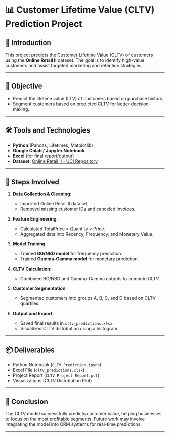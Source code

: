 # 📊 Customer Lifetime Value (CLTV) Prediction Project

## 🧩 Introduction
This project predicts the Customer Lifetime Value (CLTV) of customers using the **Online Retail II** dataset. The goal is to identify high-value customers and assist targeted marketing and retention strategies.

---

## 🎯 Objective
- Predict the lifetime value (LTV) of customers based on purchase history.
- Segment customers based on predicted CLTV for better decision-making.

---

## 🛠️ Tools and Technologies
- **Python** (Pandas, Lifetimes, Matplotlib)
- **Google Colab / Jupyter Notebook**
- **Excel** (for final report/output)
- **Dataset**: [Online Retail II - UCI Repository](https://archive.ics.uci.edu/ml/datasets/Online+Retail+II)

---

## 🧠 Steps Involved

1. **Data Collection & Cleaning**:
   - Imported Online Retail II dataset.
   - Removed missing customer IDs and canceled invoices.

2. **Feature Engineering**:
   - Calculated TotalPrice = Quantity × Price.
   - Aggregated data into Recency, Frequency, and Monetary Value.

3. **Model Training**:
   - Trained **BG/NBD model** for frequency prediction.
   - Trained **Gamma-Gamma model** for monetary prediction.

4. **CLTV Calculation**:
   - Combined BG/NBD and Gamma-Gamma outputs to compute CLTV.

5. **Customer Segmentation**:
   - Segmented customers into groups A, B, C, and D based on CLTV quartiles.

6. **Output and Export**:
   - Saved final results in `cltv_predictions.xlsx`.
   - Visualized CLTV distribution using a histogram.

---

## 📦 Deliverables
- Python Notebook (`CLTV_Prediction.ipynb`)
- Excel File (`cltv_predictions.xlsx`)
- Project Report (`CLTV Project Report.pdf`)
- Visualizations (CLTV Distribution Plot)

---

## 🏁 Conclusion
The CLTV model successfully predicts customer value, helping businesses to focus on the most profitable segments. Future work may involve integrating the model into CRM systems for real-time predictions.

---
